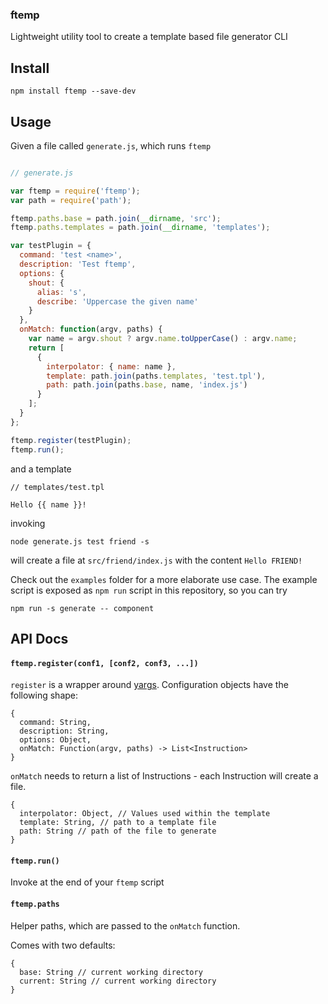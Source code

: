 ### ftemp

Lightweight utility tool to create a template based file generator CLI


## Install

```
npm install ftemp --save-dev
```

## Usage


Given a file called `generate.js`, which runs `ftemp`

```javascript

// generate.js

var ftemp = require('ftemp');
var path = require('path');

ftemp.paths.base = path.join(__dirname, 'src');
ftemp.paths.templates = path.join(__dirname, 'templates');

var testPlugin = {
  command: 'test <name>',
  description: 'Test ftemp',
  options: {
    shout: {
      alias: 's',
      describe: 'Uppercase the given name'
    }
  },
  onMatch: function(argv, paths) {
    var name = argv.shout ? argv.name.toUpperCase() : argv.name;
    return [
      {
        interpolator: { name: name },
        template: path.join(paths.templates, 'test.tpl'),
        path: path.join(paths.base, name, 'index.js')
      }
    ];
  }
};

ftemp.register(testPlugin);
ftemp.run();
```

and a template

```
// templates/test.tpl

Hello {{ name }}!
```

invoking

```
node generate.js test friend -s
```

will create a file at `src/friend/index.js` with the content `Hello
FRIEND!`


Check out the `examples` folder for a more elaborate use case.
The example script is exposed as `npm run` script in this repository, so
you can try

```
npm run -s generate -- component
```


## API Docs

#### `ftemp.register(conf1, [conf2, conf3, ...])`

`register` is a wrapper around [yargs](http://yargs.js.org/).
Configuration objects have the following shape:

```
{
  command: String,
  description: String,
  options: Object,
  onMatch: Function(argv, paths) -> List<Instruction>
}
```

`onMatch` needs to return a list of Instructions - each Instruction will
create a file.

```
{
  interpolator: Object, // Values used within the template
  template: String, // path to a template file
  path: String // path of the file to generate
}
```

#### `ftemp.run()`

Invoke at the end of your `ftemp` script

#### `ftemp.paths`

Helper paths, which are passed to the `onMatch` function.

Comes with two defaults:
```
{
  base: String // current working directory
  current: String // current working directory
}
```
